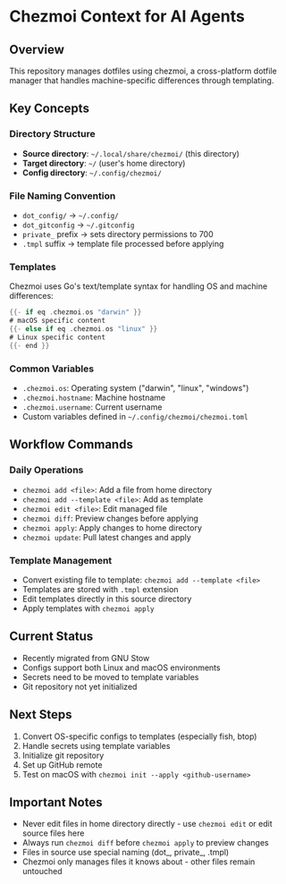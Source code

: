 # Chezmoi Context for AI Agents

## Overview
This repository manages dotfiles using chezmoi, a cross-platform dotfile manager that handles machine-specific differences through templating.

## Key Concepts

### Directory Structure
- **Source directory**: `~/.local/share/chezmoi/` (this directory)
- **Target directory**: `~/` (user's home directory)
- **Config directory**: `~/.config/chezmoi/`

### File Naming Convention
- `dot_config/` → `~/.config/`
- `dot_gitconfig` → `~/.gitconfig`
- `private_` prefix → sets directory permissions to 700
- `.tmpl` suffix → template file processed before applying

### Templates
Chezmoi uses Go's text/template syntax for handling OS and machine differences:
```go
{{- if eq .chezmoi.os "darwin" }}
# macOS specific content
{{- else if eq .chezmoi.os "linux" }}
# Linux specific content
{{- end }}
```

### Common Variables
- `.chezmoi.os`: Operating system ("darwin", "linux", "windows")
- `.chezmoi.hostname`: Machine hostname
- `.chezmoi.username`: Current username
- Custom variables defined in `~/.config/chezmoi/chezmoi.toml`

## Workflow Commands

### Daily Operations
- `chezmoi add <file>`: Add a file from home directory
- `chezmoi add --template <file>`: Add as template
- `chezmoi edit <file>`: Edit managed file
- `chezmoi diff`: Preview changes before applying
- `chezmoi apply`: Apply changes to home directory
- `chezmoi update`: Pull latest changes and apply

### Template Management
- Convert existing file to template: `chezmoi add --template <file>`
- Templates are stored with `.tmpl` extension
- Edit templates directly in this source directory
- Apply templates with `chezmoi apply`

## Current Status
- Recently migrated from GNU Stow
- Configs support both Linux and macOS environments
- Secrets need to be moved to template variables
- Git repository not yet initialized

## Next Steps
1. Convert OS-specific configs to templates (especially fish, btop)
2. Handle secrets using template variables
3. Initialize git repository
4. Set up GitHub remote
5. Test on macOS with `chezmoi init --apply <github-username>`

## Important Notes
- Never edit files in home directory directly - use `chezmoi edit` or edit source files here
- Always run `chezmoi diff` before `chezmoi apply` to preview changes
- Files in source use special naming (dot_, private_, .tmpl)
- Chezmoi only manages files it knows about - other files remain untouched